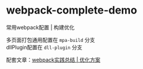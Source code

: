 # webpack-complete-demo
常用webpack配置 | 构建优化

多页面打包通用配置在 `mpa-build` 分支  
dllPlugin配置在 `dll-plugin` 分支  

配套文章：[webpack实践总结 | 优化方案]()